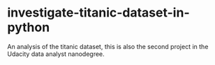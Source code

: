 # investigate-titanic-dataset-in-python
An analysis of the titanic dataset, this is also the second project in the Udacity data analyst nanodegree.
